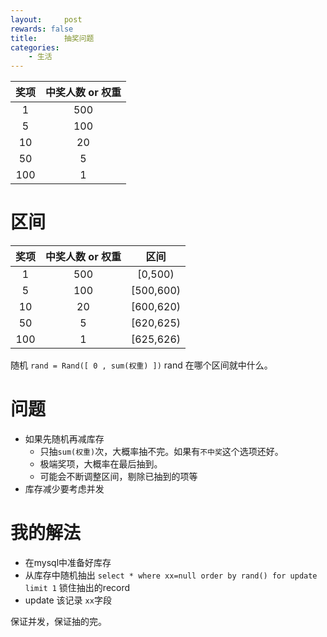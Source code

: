 ```yaml
---
layout:     post
rewards: false
title:      抽奖问题
categories:
    - 生活
---
```



| 奖项      |      中奖人数 or 权重  |
|:----------:|:-------------:|
| 1 |  500 |
| 5 |    100   |
| 10 | 20 |
| 50 | 5 |
| 100 | 1 |

# 区间

| 奖项      |      中奖人数 or 权重  | 区间|
|:----------:|:-------------:|:-------------:|
| 1 |  500 |    [0,500)         |
| 5 |  100|      [500,600)        |
| 10 | 20 |      [600,620)        |
| 50 | 5 |       [620,625)        |
| 100 | 1 |        [625,626)      |

随机 `rand = Rand([ 0 , sum(权重) ])` rand 在哪个区间就中什么。


# 问题
- 如果先随机再减库存
    - 只抽`sum(权重)`次，大概率抽不完。如果有`不中奖`这个选项还好。
    - 极端奖项，大概率在最后抽到。
    - 可能会不断调整区间，剔除已抽到的项等
- 库存减少要考虑并发

# 我的解法
- 在mysql中准备好库存
- 从库存中随机抽出 `select * where xx=null order by rand() for update limit 1` 锁住抽出的record
- update 该记录 `xx`字段

保证并发，保证抽的完。